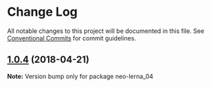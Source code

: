 # Change Log

All notable changes to this project will be documented in this file.
See [Conventional Commits](https://conventionalcommits.org) for commit guidelines.

<a name="1.0.4"></a>
## [1.0.4](https://github.com/soluteli/learn-lerna_independent/compare/neo-lerna_04@1.0.3...neo-lerna_04@1.0.4) (2018-04-21)




**Note:** Version bump only for package neo-lerna_04
